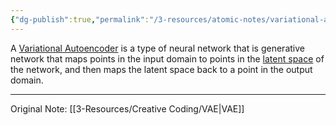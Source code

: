 ```yaml
---
{"dg-publish":true,"permalink":"/3-resources/atomic-notes/variational-autoencoder/","tags":["☢️_Atomic","#ai","🔧_Technology"],"updated":"2025-10-18T23:17:33.533-07:00"}
---
```



A [Variational Autoencoder](https://en.wikipedia.org/wiki/Variational_autoencoder) is a type of neural network that is generative network that maps points in the input domain to points in the [latent space]() of the network, and then maps the latent space back to a point in the output domain.

---
Original Note: [[3-Resources/Creative Coding/VAE\|VAE]]
